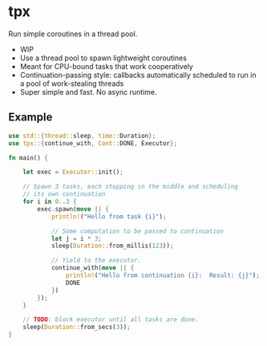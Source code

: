 # tpx

Run simple coroutines in a thread pool.

- WIP
- Use a thread pool to spawn lightweight coroutines
- Meant for CPU-bound tasks that work cooperatively
- Continuation-passing style: callbacks automatically scheduled to run in a
  pool of work-stealing threads
- Super simple and fast. No async runtime.

## Example

```rust
use std::{thread::sleep, time::Duration};
use tpx::{continue_with, Cont::DONE, Executor};

fn main() {

    let exec = Executor::init();

    // Spawn 3 tasks, each stopping in the middle and scheduling
    // its own continuation
    for i in 0..3 {
        exec.spawn(move || {
            println!("Hello from task {i}");

            // Some computation to be passed to continuation
            let j = i * 3;
            sleep(Duration::from_millis(123));

            // Yield to the executor.  
            continue_with(move || {
                println!("Hello from continuation {i}:  Result: {j}");
                DONE
            })
        });
    }

    // TODO: block executor until all tasks are done.
    sleep(Duration::from_secs(3));
}

```
